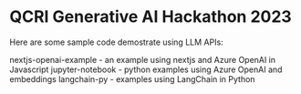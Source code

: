 QCRI Generative AI Hackathon 2023
====

Here are some sample code demostrate using LLM APIs:

nextjs-openai-example - an example using nextjs and Azure OpenAI in Javascript
jupyter-notebook - python examples using Azure OpenAI and embeddings
langchain-py - examples using LangChain in Python
